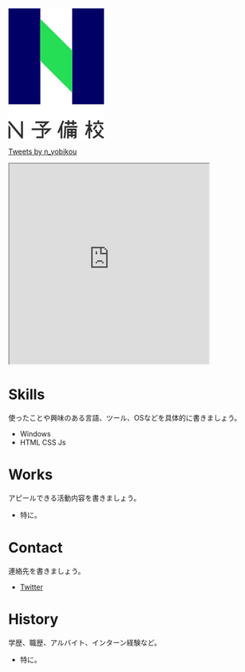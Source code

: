 ![ロゴ](538b7560-private.png)

<a class="twitter-timeline" data-width="400" data-height="600" href="https://twitter.com/n_yobikou?ref_src=twsrc%5Etfw">Tweets by n_yobikou</a> <script async src="https://platform.twitter.com/widgets.js" charset="utf-8"></script>

<iframe src="https://openprocessing.org/sketch/1245772/embed/" width="400" height="400"></iframe>

# Skills
使ったことや興味のある言語、ツール、OSなどを具体的に書きましょう。
- Windows
- HTML CSS Js

# Works
アピールできる活動内容を書きましょう。
- 特に。

# Contact
連絡先を書きましょう。
- [Twitter](https://twitter.com/home)

# History
学歴、職歴、アルバイト、インターン経験など。
- 特に。
